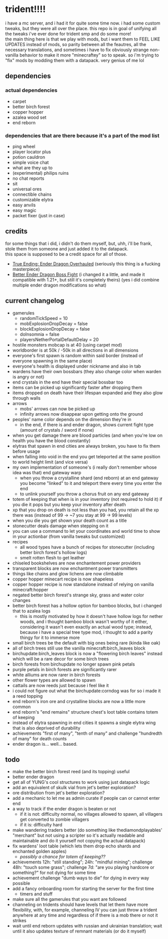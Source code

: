 # trident!!!!
i have a mc server, and i had it for quite some time now. i had some custom tweaks, but they were all over the place. this repo is in goal of unifying all the tweaks i've ever done for trident smp and do some more!<br>
the main thing here is that we play with mods, but i want them to FEEL LIKE UPDATES instead of mods, so parity between all the feautres, all the necessary translations, and sometimes i have to fix obviously strange non-vanilla behavior to make it more "minecraftey" so to speak. so i'm trying to "fix" mods by modding them with a datapack. very genius of me lol

## dependencies
### actual dependencies
- carpet
- better birch forest
- copper hopper
- azalea wood set
- end reborn

### dependencies that are there because it's a part of the mod list
- ping wheel
- player locator plus
- potion cauldron
- simple voice chat
- what are they up to
- (experimental) philips ruins
- no chat reports
- sit
- universal ores
- connectible chains
- customizable elytra
- easy anvils
- easy magic
- packet fixer (just in case)

## credits
for some things that i did, i didn't do them myself, but, uhh, i'll be frank, stole them from someone and just added it to the datapack.<br>
this space is supposed to be a credit space for all of those.
- [True Ending: Ender Dragon Overhauled](https://modrinth.com/datapack/true-ending/versions) (seriously this thing is a fucking masterpiece)
- [Better Ender Dragon Boss Fight](https://www.planetminecraft.com/data-pack/better-ender-dragon-boss-fight/) (i changed it a little, and made it compatible with 1.21+, but still it's completely theirs)
(yes i did combine multiple ender dragon modifications so what)

## current changelog
- gamerules
    - randomTickSpeed = 10
    - mobExplosionDropDecay = false
    - blockExplosionDropDecay = false
    - doInsomnia = false
    - playersNetherPortalDefaultDelay = 20
- hostile monsters mobcap is at 40 (using carpet mod)
- worldborder is at 50k / -50k in all directions in all dimensions
- everyone's first spawn is random within said border (instead of everyone spawning in the same place)
- everyone's health is displayed under nickname and also in tab
- wardens have their own bossbars (they also change color when warden is angry or not)
- end crystals in the end have their special bossbar too
- items can be picked up significantly faster after dropping them
- items dropped on death have their lifespan expanded and they also glow through walls
- arrows
    - mobs' arrows can now be picked up
    - infinity arrows now disappear upon getting onto the ground
- peoples' name color depends on the dimension they're in
    - in the end, if there is and ender dragon, shows current fight type (amount of crystals / sword if none)
- when you get damage there are blood particles (and when you're low on health you have the blood constantly)
- elytras that spawn in end cities are always broken, you have to fix them before usage
- when falling into void in the end you get teleported at the same position to world height limit (and vice versa)
- my own implementation of someone's (i really don't remember whose idea was that) end gateway warp
    - when you throw a crystalline shard (end reborn) at an end gateway you become "linked" to it and teleport there every time you enter the end
    - to unlink yourself you throw a chorus fruit on any end gateway
- totem of keeping that when is in your inventory (not required to hold it) if you die it pops but you keep your inventory after death
- xp that you drop on death is not less than you had, you retain all the xp there was (instead of 99 -> ~7 you stay at 99 -> 99 levels)
- when you die you get shown your death count as a title
- stonecutter deals damage when stepping on it
- you can use a command to let your coordinates and world time to show in your actionbar (from vanilla tweaks but customized)
- recipes
    - all wood types have a bunch of recipes for stonecutter (including better birch forest's hollow logs)
    - smelt rotten flesh to get leather
- chiseled bookshelves are now enchantement power providers
- transparent blocks are now enchantment power transmitters
- things like chains and glow lichens are now climbable
- copper hopper minecart recipe is now shapeless
- copper hopper recipe is now standalone instead of relying on vanilla minecraft:hopper
- negated better birch forest's strange sky, grass and water color changes
- better birch forest has a hollow option for bamboo blocks, but i changed that to azalea logs
    - this is mostly motivated by how it doesn't have hollow logs for nether woods, and i thought bamboo block wasn't worthy of it either, considering it wasn't even exactly an actual wood type; instead, because i have a special tree type mod, i thought to add a parity thingy for it to immerse more
- small birch trees be the default with big ones being rare (kinda like oak)
- all of birch trees still use the vanilla minecraft:birch_leaves block
- birchupdate:birch_leaves block is now a "flowering birch leaves" instead which will be a rare decor for some birch trees
- birch forests from birchupdate no longer spawn pink petals
- purple petals in birch forests are significantly rarer
- white alliums are now rarer in birch forests
- other flower types are allowed to spawn
- cattails are now reeds just because i feel like it
- i could not figure out what the birchupdate:corndog was for so i made it a reed topping
- end reborn's iron ore and crystalline blocks are now a little more common
- end reborn's "end remains" structure chest's loot table contains totem of keeping
- instead of elytra spawning in end cities it spawns a single elytra wing that is also deprived of durability
- achievements "first of many", "tenth of many" and challenge "hundredth of many" for death counts
- ender dragon is... well... based.

## todo
- make the better birch forest reed (and its topping) useful
- better ender dragon
- get all of YUNG's cool structures to work using just datapack logic
- add an equivalent of skulk vial from jet's better exploration?
- ore distribution from jet's better exploration?
- add a mechanic to let me as admin curate if people can or cannot enter end
- a way to track if the ender dragon is beaten or not
    - if it is not: difficulty normal, no villages allowed to spawn, all villagers get converted to zombie villagers
    - if it is: difficulty hard
- make wandering traders better (do something like thediamondplayables' "merchant" but not using a scripter so it's actually readable and maintainable and do it yourself not copying the actual datapack)
- fix wardens' loot table (which lets them drop echo shards and enchanted golden apples)
    - *possibly a chance for totem of keeping??*
- achievements 12h: "still standing"; 24h: "mindful mining"; challenge 48h: "touch some grass"; challenge 7d: "are you playing hardcore or something?" for not dying for some time
- achievement challenge "dumb ways to die" for dying in every way possible
- add a fancy onboarding room for starting the server for the first time
    - timers and stuff
- make sure all the gamerules that you want are followed
- channeling on tridents should have levels that let them have more flexibility, with, for example, channeling IV you can just throw a trident anywhere at any time and regardless of if there is a mob there or not it strikes
- wait until end reborn updates with russian and ukrainian translation; wait until it also updates texture of remnant materials (or do it myself)
